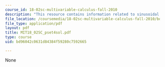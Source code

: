 ```yaml
---
course_id: 18-02sc-multivariable-calculus-fall-2010
description: "This resource contains information related to sinusoidal shape.\r\n"
file_location: /coursemedia/18-02sc-multivariable-calculus-fall-2010/bd96042c0631d84384f59280c7592665_MIT18_02SC_pset4sol.pdf
file_type: application/pdf
layout: pdf
title: MIT18_02SC_pset4sol.pdf
type: course
uid: bd96042c0631d84384f59280c7592665

---
```

None
